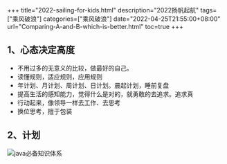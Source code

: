 +++
title="2022-sailing-for-kids.html"
description="2022扬帆起航"
tags=["乘风破浪"]
categories=["乘风破浪"]
date="2022-04-25T21:55:00+08:00" 
url="Comparing-A-and-B-which-is-better.html"
toc=true
+++


## 1、心态决定高度

+ 不用过多的无意义的比较，做最好的自己。
+ 读懂规则，适应规则，应用规则
+ 年计划、月计划、周计划、日计划。晨起计划，睡前复盘
+ 提高生活的感知能力，觉得什么是对的，就勇敢的去追求。追求真
+ 行动起来，像领导一样去工作、去思考
+ 换位思考，擅于包装

## 2、计划

![java必备知识体系](https://oss.94rg.com/figure_bed/20220425095507.png-94rg002)